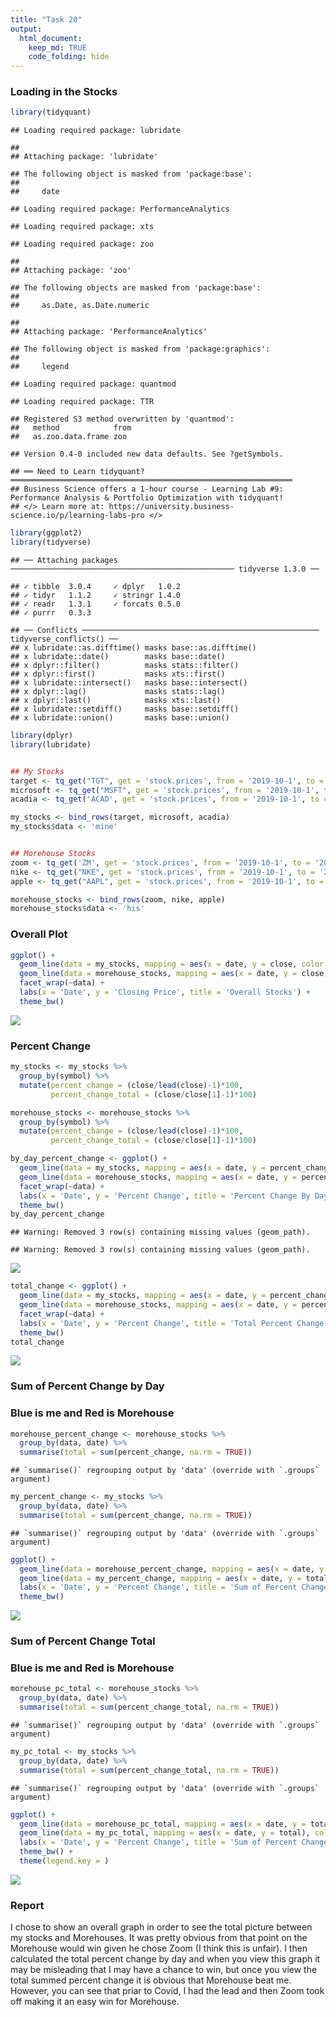 ```yaml
---
title: "Task 20"
output: 
  html_document:
    keep_md: TRUE
    code_folding: hide
---
```

### Loading in the Stocks 

```r
library(tidyquant)
```

```
## Loading required package: lubridate
```

```
## 
## Attaching package: 'lubridate'
```

```
## The following object is masked from 'package:base':
## 
##     date
```

```
## Loading required package: PerformanceAnalytics
```

```
## Loading required package: xts
```

```
## Loading required package: zoo
```

```
## 
## Attaching package: 'zoo'
```

```
## The following objects are masked from 'package:base':
## 
##     as.Date, as.Date.numeric
```

```
## 
## Attaching package: 'PerformanceAnalytics'
```

```
## The following object is masked from 'package:graphics':
## 
##     legend
```

```
## Loading required package: quantmod
```

```
## Loading required package: TTR
```

```
## Registered S3 method overwritten by 'quantmod':
##   method            from
##   as.zoo.data.frame zoo
```

```
## Version 0.4-0 included new data defaults. See ?getSymbols.
```

```
## ══ Need to Learn tidyquant? ═══════════════════════════════════════════════════════════════
## Business Science offers a 1-hour course - Learning Lab #9: Performance Analysis & Portfolio Optimization with tidyquant!
## </> Learn more at: https://university.business-science.io/p/learning-labs-pro </>
```

```r
library(ggplot2)
library(tidyverse)
```

```
## ── Attaching packages ────────────────────────────────────────────────── tidyverse 1.3.0 ──
```

```
## ✓ tibble  3.0.4     ✓ dplyr   1.0.2
## ✓ tidyr   1.1.2     ✓ stringr 1.4.0
## ✓ readr   1.3.1     ✓ forcats 0.5.0
## ✓ purrr   0.3.3
```

```
## ── Conflicts ───────────────────────────────────────────────────── tidyverse_conflicts() ──
## x lubridate::as.difftime() masks base::as.difftime()
## x lubridate::date()        masks base::date()
## x dplyr::filter()          masks stats::filter()
## x dplyr::first()           masks xts::first()
## x lubridate::intersect()   masks base::intersect()
## x dplyr::lag()             masks stats::lag()
## x dplyr::last()            masks xts::last()
## x lubridate::setdiff()     masks base::setdiff()
## x lubridate::union()       masks base::union()
```

```r
library(dplyr)
library(lubridate)


## My Stocks
target <- tq_get("TGT", get = 'stock.prices', from = '2019-10-1', to = '2020-11-3')
microsoft <- tq_get("MSFT", get = 'stock.prices', from = '2019-10-1', to = '2020-11-3')
acadia <- tq_get('ACAD', get = 'stock.prices', from = '2019-10-1', to = '2020-11-3')

my_stocks <- bind_rows(target, microsoft, acadia)
my_stocks$data <- 'mine'


## Morehouse Stocks
zoom <- tq_get('ZM', get = 'stock.prices', from = '2019-10-1', to = '2020-11-3' )
nike <- tq_get("NKE", get = 'stock.prices', from = '2019-10-1', to = '2020-11-3')
apple <- tq_get("AAPL", get = 'stock.prices', from = '2019-10-1', to = '2020-11-3')

morehouse_stocks <- bind_rows(zoom, nike, apple)
morehouse_stocks$data <- 'his'
```
### Overall Plot

```r
ggplot() +
  geom_line(data = my_stocks, mapping = aes(x = date, y = close, color = symbol)) +
  geom_line(data = morehouse_stocks, mapping = aes(x = date, y = close, color = symbol)) +
  facet_wrap(~data) +
  labs(x = 'Date', y = 'Closing Price', title = 'Overall Stocks') +
  theme_bw()
```

![](Task-20_files/figure-html/unnamed-chunk-2-1.png)<!-- -->
### Percent Change

```r
my_stocks <- my_stocks %>% 
  group_by(symbol) %>% 
  mutate(percent_change = (close/lead(close)-1)*100,
         percent_change_total = (close/close[1]-1)*100)

morehouse_stocks <- morehouse_stocks %>% 
  group_by(symbol) %>% 
  mutate(percent_change = (close/lead(close)-1)*100,
         percent_change_total = (close/close[1]-1)*100)

by_day_percent_change <- ggplot() +
  geom_line(data = my_stocks, mapping = aes(x = date, y = percent_change, color = symbol)) +
  geom_line(data = morehouse_stocks, mapping = aes(x = date, y = percent_change, color = symbol)) +
  facet_wrap(~data) +
  labs(x = 'Date', y = 'Percent Change', title = 'Percent Change By Day') +
  theme_bw()
by_day_percent_change
```

```
## Warning: Removed 3 row(s) containing missing values (geom_path).

## Warning: Removed 3 row(s) containing missing values (geom_path).
```

![](Task-20_files/figure-html/unnamed-chunk-3-1.png)<!-- -->

```r
total_change <- ggplot() +
  geom_line(data = my_stocks, mapping = aes(x = date, y = percent_change_total, color = symbol)) +
  geom_line(data = morehouse_stocks, mapping = aes(x = date, y = percent_change_total, color = symbol)) +
  facet_wrap(~data) +
  labs(x = 'Date', y = 'Percent Change', title = 'Total Percent Change') +
  theme_bw()
total_change  
```

![](Task-20_files/figure-html/unnamed-chunk-3-2.png)<!-- -->
### Sum of Percent Change by Day
### Blue is me and Red is Morehouse

```r
morehouse_percent_change <- morehouse_stocks %>%
  group_by(data, date) %>% 
  summarise(total = sum(percent_change, na.rm = TRUE))
```

```
## `summarise()` regrouping output by 'data' (override with `.groups` argument)
```

```r
my_percent_change <- my_stocks %>% 
  group_by(data, date) %>% 
  summarise(total = sum(percent_change, na.rm = TRUE))
```

```
## `summarise()` regrouping output by 'data' (override with `.groups` argument)
```

```r
ggplot() +
  geom_line(data = morehouse_percent_change, mapping = aes(x = date, y = total), color = 'red') +
  geom_line(data = my_percent_change, mapping = aes(x = date, y = total), color = 'blue') +
  labs(x = 'Date', y = 'Percent Change', title = 'Sum of Percent Change By Day') +
  theme_bw()
```

![](Task-20_files/figure-html/unnamed-chunk-4-1.png)<!-- -->
### Sum of Percent Change Total
### Blue is me and Red is Morehouse

```r
morehouse_pc_total <- morehouse_stocks %>%
  group_by(data, date) %>% 
  summarise(total = sum(percent_change_total, na.rm = TRUE))
```

```
## `summarise()` regrouping output by 'data' (override with `.groups` argument)
```

```r
my_pc_total <- my_stocks %>% 
  group_by(data, date) %>% 
  summarise(total = sum(percent_change_total, na.rm = TRUE))
```

```
## `summarise()` regrouping output by 'data' (override with `.groups` argument)
```

```r
ggplot() +
  geom_line(data = morehouse_pc_total, mapping = aes(x = date, y = total), color = 'red') +
  geom_line(data = my_pc_total, mapping = aes(x = date, y = total), color = 'blue') +
  labs(x = 'Date', y = 'Percent Change', title = 'Sum of Percent Change Total') +
  theme_bw() +
  theme(legend.key = )
```

![](Task-20_files/figure-html/unnamed-chunk-5-1.png)<!-- -->
### Report
I chose to show an overall graph in order to see the total picture between my stocks and Morehouses. It was pretty obvious from that point on the Morehouse would win given he chose Zoom (I think this is unfair). I then calculated the total percent change by day and when you view this graph it may be misleading that I may have a chance to win, but once you view the total summed percent change it is obvious that Morehouse beat me. However, you can see that priar to Covid, I had the lead and then Zoom took off making it an easy win for Morehouse.
